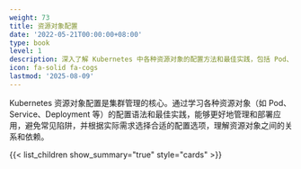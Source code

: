 ```yaml
---
weight: 73
title: 资源对象配置
date: '2022-05-21T00:00:00+08:00'
type: book
level: 1
description: 深入了解 Kubernetes 中各种资源对象的配置方法和最佳实践，包括 Pod、Service、Deployment 等核心资源的详细配置指南。
icon: fa-solid fa-cogs
lastmod: '2025-08-09'
---
```


Kubernetes 资源对象配置是集群管理的核心。通过学习各种资源对象（如 Pod、Service、Deployment 等）的配置语法和最佳实践，能够更好地管理和部署应用，避免常见陷阱，并根据实际需求选择合适的配置选项，理解资源对象之间的关系和依赖。

{{< list_children show_summary="true" style="cards"  >}}
